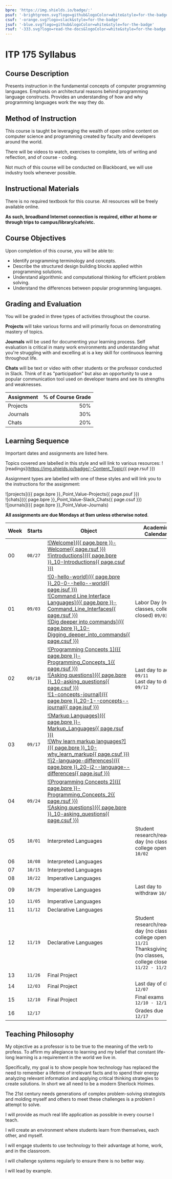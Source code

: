```yaml
---
bpre: 'https://img.shields.io/badge/:'
psuf: '-brightgreen.svg?logo=github&logoColor=white&style=for-the-badge'
csuf: '-orange.svg?logo=slack&style=for-the-badge'
jsuf: '-blue.svg?logo=github&logoColor=white&style=for-the-badge'
rsuf: '-333.svg?logo=read-the-docs&logoColor=white&style=for-the-badge'
---
```

# ITP 175 Syllabus

## Course Description

Presents instruction in the fundamental concepts of computer programming languages. Emphasis on architectural reasons behind programming language constructs. Provides an understanding of how and why programming languages work the way they do.

## Method of Instruction

This course is taught be leveraging the wealth of open online content on computer science and programming created by faculty and developers around the world.

There will be videos to watch, exercises to complete, lots of writing and reflection, and of course - coding.

Not much of this course will be conducted on Blackboard, we will use industry tools whenever possible.

## Instructional Materials

There is no required textbook for this course. All resources will be freely available online.

**As such, broadband Internet connection is required, either at home or through trips to campus/library/cafe/etc.**

## Course Objectives

Upon completion of this course, you will be able to:

* Identify programming terminology and concepts.
* Describe the structured design building blocks applied within programming solutions.
* Understand algorithmic and computational thinking for efficient problem solving.
* Understand the differences between popular programming languages.

## Grading and Evaluation

You will be graded in three types of activities throughout the course.

**Projects** will take various forms and will primarily focus on demonstrating mastery of topics.

**Journals** will be used for documenting your learning process. Self evaluation is critical in many work environments and understanding what you're struggling with and excelling at is a key skill for continuous learning throughout life.

**Chats** will be text or video with other students or the professor conducted in Slack. Think of it as "participation" but also an opportunity to use a popular communication tool used on developer teams and see its strengths and weaknesses.

|Assignment |  % of Course Grade |
|:----------|-------------------:|
| Projects  |                50% |
| Journals  |                30% |
| Chats     |                20% |

## Learning Sequence

Important dates and assignments are listed here.

Topics covered are labelled in this style and will link to various resources: ![readings](https://img.shields.io/badge/:-Content_Topic{{ page.rsuf }})

Assignment types are labelled with one of these styles and will link you to the instructions for the assignment:

![projects]({{ page.bpre }}_Point_Value-Projects{{ page.psuf }})  
![chats]({{ page.bpre }}_Point_Value-Slack_Chats{{ page.csuf }})  
![journals]({{ page.bpre }}_Point_Value-Journals)

**All assignments are due Mondays at 9am unless otherwise noted**.

| Week | Starts | Object | Academic Calendar |
|------|--------|--------|-------------------|
|00|`08/27`| [![Welcome]({{ page.bpre }}-Welcome{{ page.rsuf }})](welcome)<br />[![introductions]({{ page.bpre }}_10-Introductions{{ page.csuf }})](chats/0-introductions)| |
|01|`09/03`| [![0-hello-world]({{ page.bpre }}_20-0--hello--world{{ page.jsuf }})][1]<br />[![Command Line Interface Languages]({{ page.bpre }}-Command_Line_Interfaces{{ page.rsuf }})](cli-languages)<br />[![Dig deeper into commands]({{ page.bpre }}_10-Digging_deeper_into_commands{{ page.csuf }})](chats/1-commands) |Labor Day (no classes, college closed) `09/03` |
|02|`09/10`| [![Programming Concepts 1]({{ page.bpre }}-Programming_Concepts_1{{ page.rsuf }})](programming-concepts-1)<br />[![Asking questions]({{ page.bpre }}_10-asking_questions{{ page.csuf }})](chats/2-concepts-1)<br />[![1-concepts-journal]({{ page.bpre }}_20-1--concepts--journal{{ page.jsuf }})][2] | Last day to add `09/11`<br />Last day to drop `09/12`|
|03|`09/17`| [![Markup Languages]({{ page.bpre }}-Markup_Languages{{ page.rsuf }})](markup-languages)<br />[![Why learn markup languages?]({{ page.bpre }}_10-why_learn_markup{{ page.csuf }})](chats/3-markup)<br />[![j2-language-differences]({{ page.bpre }}_20-j2--language--differences{{ page.jsuf }})][3] ||
|04|`09/24`| [![Programming Concepts 2]({{ page.bpre }}-Programming_Concepts_2{{ page.rsuf }})](programming-concepts-2)<br />[![Asking questions]({{ page.bpre }}_10-asking_questions{{ page.csuf }})](chats/4-concepts-2) ||
|05|`10/01`| Interpreted Languages |Student research/reading day (no classes, college open) `10/02`|
|06|`10/08`| Interpreted Languages ||
|07|`10/15`| Interpreted Languages ||
|08|`10/22`| Imperative Languages ||
|09|`10/29`| Imperative Languages |Last day to withdraw `10/31` |
|10|`11/05`| Imperative Languages||
|11|`11/12`| Declarative Languages||
|12|`11/19`| Declarative Languages|Student research/reading day (no classes, college open) `11/21`<br />Thanksgiving (no classes, college closed) `11/22 - 11/24`|
|13|`11/26`| Final Project ||
|14|`12/03`| Final Project |Last day of class `12/07` |
|15|`12/10`| Final Project |Final exams `12/10 - 12/14` |
|16|`12/17`| |Grades due `12/17` |

## Teaching Philosophy

My objective as a professor is to be true to the meaning of the verb to profess. To affirm my allegiance to learning and my belief that constant life-long learning is a requirement in the world we live in.

Specifically, my goal is to show people how technology has replaced the need to remember a lifetime of irrelevant facts and to spend their energy analyzing relevant information and applying critical thinking strategies to create solutions. In short we all need to be a modern Sherlock Holmes.

The 21st century needs generations of complex problem-solving strategists and molding myself and others to meet these challenges is a problem I attempt to solve.

I will provide as much real life application as possible in every course I teach.

I will create an environment where students learn from themselves, each other, and myself.

I will engage students to use technology to their advantage at home, work, and in the classroom.

I will challenge systems regularly to ensure there is no better way.

I will lead by example.

[//]: # (References)
[1]: https://itp-175-fa18.github.io/0-hello-world/
[2]: https://itp-175-fa18.github.io/1-concepts-journal
[3]: https://itp-175-fa18.github.io/j2-language-differences